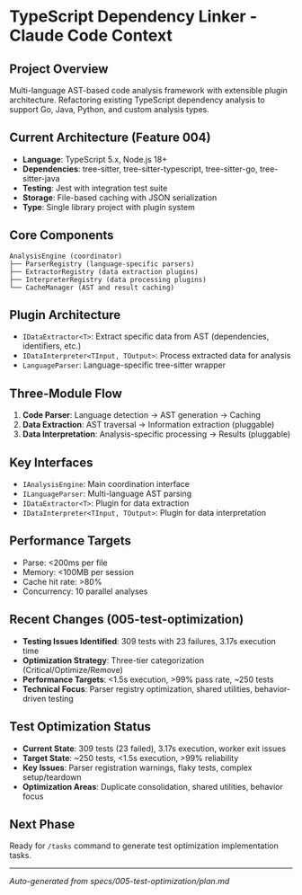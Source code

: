 # TypeScript Dependency Linker - Claude Code Context

## Project Overview
Multi-language AST-based code analysis framework with extensible plugin architecture. Refactoring existing TypeScript dependency analysis to support Go, Java, Python, and custom analysis types.

## Current Architecture (Feature 004)
- **Language**: TypeScript 5.x, Node.js 18+
- **Dependencies**: tree-sitter, tree-sitter-typescript, tree-sitter-go, tree-sitter-java
- **Testing**: Jest with integration test suite
- **Storage**: File-based caching with JSON serialization
- **Type**: Single library project with plugin system

## Core Components
```
AnalysisEngine (coordinator)
├── ParserRegistry (language-specific parsers)
├── ExtractorRegistry (data extraction plugins)
├── InterpreterRegistry (data processing plugins)
└── CacheManager (AST and result caching)
```

## Plugin Architecture
- `IDataExtractor<T>`: Extract specific data from AST (dependencies, identifiers, etc.)
- `IDataInterpreter<TInput, TOutput>`: Process extracted data for analysis
- `LanguageParser`: Language-specific tree-sitter wrapper

## Three-Module Flow
1. **Code Parser**: Language detection → AST generation → Caching
2. **Data Extraction**: AST traversal → Information extraction (pluggable)
3. **Data Interpretation**: Analysis-specific processing → Results (pluggable)

## Key Interfaces
- `IAnalysisEngine`: Main coordination interface
- `ILanguageParser`: Multi-language AST parsing
- `IDataExtractor<T>`: Plugin for data extraction
- `IDataInterpreter<TInput, TOutput>`: Plugin for data interpretation

## Performance Targets
- Parse: <200ms per file
- Memory: <100MB per session
- Cache hit rate: >80%
- Concurrency: 10 parallel analyses

## Recent Changes (005-test-optimization)
- **Testing Issues Identified**: 309 tests with 23 failures, 3.17s execution time
- **Optimization Strategy**: Three-tier categorization (Critical/Optimize/Remove)
- **Performance Targets**: <1.5s execution, >99% pass rate, ~250 tests
- **Technical Focus**: Parser registry optimization, shared utilities, behavior-driven testing

## Test Optimization Status
- **Current State**: 309 tests (23 failed), 3.17s execution, worker exit issues
- **Target State**: ~250 tests, <1.5s execution, >99% reliability
- **Key Issues**: Parser registration warnings, flaky tests, complex setup/teardown
- **Optimization Areas**: Duplicate consolidation, shared utilities, behavior focus

## Next Phase
Ready for `/tasks` command to generate test optimization implementation tasks.

---
*Auto-generated from specs/005-test-optimization/plan.md*